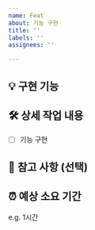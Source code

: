 ```yaml
---
name: Feat
about: 기능 구현
title: ''
labels: ''
assignees: ''

---
```


## 💡 구현 기능

## 🛠️ 상세 작업 내용
* [ ]  기능 구현
 
## 🔆 참고 사항 (선택)

## ⏰ 예상 소요 기간
e.g. 1시간
